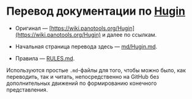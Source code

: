 # Перевод документации по [Hugin](http://hugin.sourceforge.net/)

* Оригинал — [https://wiki.panotools.org/Hugin](https://wiki.panotools.org/Hugin) и далее по ссылкам.

* Начальная страница перевода здесь — [md/Hugin.md](md/Hugin.md).
* Правила — [RULES.md](RULES.md).

Используются простые `.md`-файлы для того, чтобы можно было, как переводить, так и читать, непосредственно на GitHub без дополнительных движений по формированию конечного представления.
